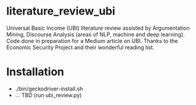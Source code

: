 # literature_review_ubi
Universal Basic Income (UBI) literature review assisted by Argumentation Mining, Discourse Analysis (areas of NLP, machine and deep learning). Code done in preparation for a Medium article on UBI. Thanks to the Economic Security Project and their wonderful reading list.

# Installation
* ./bin/geckodriver-install.sh 
* ... TBD (run ubi_review.py)
